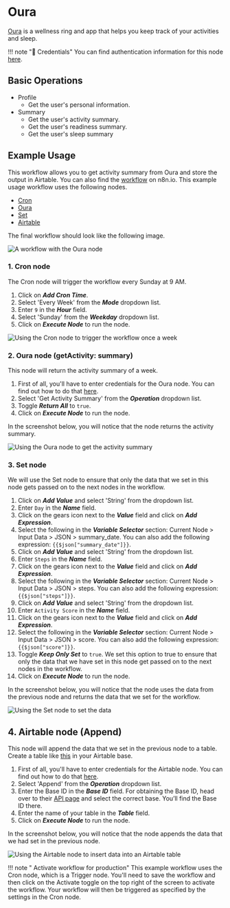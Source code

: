 # Oura

[Oura](https://www.ouraring.com/) is a wellness ring and app that helps you keep track of your activities and sleep.

!!! note "🔑 Credentials"
    You can find authentication information for this node [here](/integrations/credentials/oura/).


## Basic Operations

* Profile
    * Get the user's personal information.
* Summary
    * Get the user's activity summary.
    * Get the user's readiness summary.
    * Get the user's sleep summary

## Example Usage

This workflow allows you to get activity summary from Oura and store the output in Airtable. You can also find the [workflow](https://n8n.io/workflows/882) on n8n.io. This example usage workflow uses the following nodes.
- [Cron](/integrations/core-nodes/n8n-nodes-base.cron/)
- [Oura]()
- [Set](/integrations/core-nodes/n8n-nodes-base.set/)
- [Airtable](/integrations/nodes/n8n-nodes-base.airtable/)

The final workflow should look like the following image.

![A workflow with the Oura node](/_images/integrations/nodes/oura/workflow.png)

### 1. Cron node

The Cron node will trigger the workflow every Sunday at 9 AM.

1. Click on ***Add Cron Time***.
2. Select 'Every Week' from the ***Mode*** dropdown list.
3. Enter `9` in the ***Hour*** field.
4. Select 'Sunday' from the ***Weekday*** dropdown list.
5. Click on ***Execute Node*** to run the node.

![Using the Cron node to trigger the workflow once a week](/_images/integrations/nodes/oura/cron_node.png)

### 2. Oura node (getActivity: summary)

This node will return the activity summary of a week.

1. First of all, you'll have to enter credentials for the Oura node. You can find out how to do that [here](/integrations/credentials/oura/).
2. Select 'Get Activity Summary' from the ***Operation*** dropdown list.
3. Toggle ***Return All*** to `true`.
4. Click on ***Execute Node*** to run the node.

In the screenshot below, you will notice that the node returns the activity summary.

![Using the Oura node to get the activity summary](/_images/integrations/nodes/oura/oura_node.png)

### 3. Set node

We will use the Set node to ensure that only the data that we set in this node gets passed on to the next nodes in the workflow.


1. Click on ***Add Value*** and select 'String' from the dropdown list.
2. Enter `Day` in the ***Name*** field.
3. Click on the gears icon next to the ***Value*** field and click on ***Add Expression***.
4. Select the following in the ***Variable Selector*** section: Current Node > Input Data > JSON > summary_date. You can also add the following expression: `{{$json["summary_date"]}}`.
5. Click on ***Add Value*** and select 'String' from the dropdown list.
6. Enter `Steps` in the ***Name*** field.
7. Click on the gears icon next to the ***Value*** field and click on ***Add Expression***.
8. Select the following in the ***Variable Selector*** section: Current Node > Input Data > JSON > steps. You can also add the following expression: `{{$json["steps"]}}`.
9. Click on ***Add Value*** and select 'String' from the dropdown list.
10. Enter `Activity Score` in the ***Name*** field.
11. Click on the gears icon next to the ***Value*** field and click on ***Add Expression***.
12. Select the following in the ***Variable Selector*** section: Current Node > Input Data > JSON > score. You can also add the following expression: `{{$json["score"]}}`.
13. Toggle ***Keep Only Set*** to `true`. We set this option to true to ensure that only the data that we have set in this node get passed on to the next nodes in the workflow.
14. Click on ***Execute Node*** to run the node.

In the screenshot below, you will notice that the node uses the data from the previous node and returns the data that we set for the workflow.

![Using the Set node to set the data](/_images/integrations/nodes/oura/set_node.png)

## 4. Airtable node (Append)

This node will append the data that we set in the previous node to a table. Create a table like [this](https://airtable.com/shrUqFItKPlSpgrht) in your Airtable base.

1. First of all, you'll have to enter credentials for the Airtable node. You can find out how to do that [here](/integrations/credentials/airtable/).
2. Select 'Append' from the ***Operation*** dropdown list.
3. Enter the Base ID in the ***Base ID*** field. For obtaining the Base ID, head over to their [API page](https://airtable.com/api) and select the correct base. You’ll find the Base ID there.
4. Enter the name of your table in the ***Table*** field.
5. Click on ***Execute Node*** to run the node.

In the screenshot below, you will notice that the node appends the data that we had set in the previous node.

![Using the Airtable node to insert data into an Airtable table](/_images/integrations/nodes/oura/airtable_node.png)

!!! note " Activate workflow for production"
    This example workflow uses the Cron node, which is a Trigger node. You'll need to save the workflow and then click on the Activate toggle on the top right of the screen to activate the workflow. Your workflow will then be triggered as specified by the settings in the Cron node.

